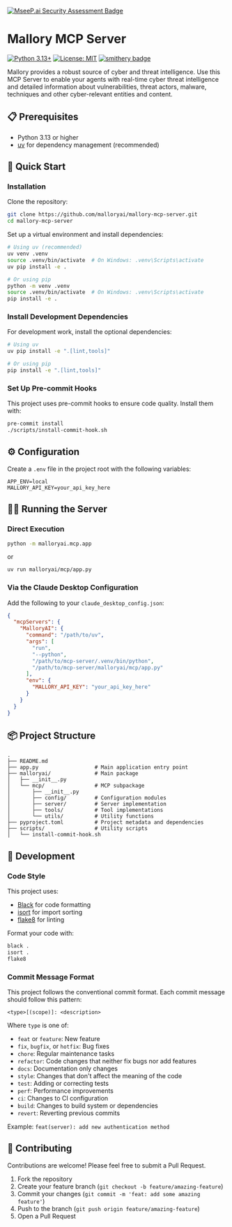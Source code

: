 [![MseeP.ai Security Assessment Badge](https://mseep.net/pr/malloryai-mallory-mcp-server-badge.png)](https://mseep.ai/app/malloryai-mallory-mcp-server)

# Mallory MCP Server

[![Python 3.13+](https://img.shields.io/badge/python-3.13+-blue.svg)](https://www.python.org/downloads/)
[![License: MIT](https://img.shields.io/badge/License-MIT-yellow.svg)](https://opensource.org/licenses/MIT)
[![smithery badge](https://smithery.ai/badge/@malloryai/mallory-mcp-server)](https://smithery.ai/server/@malloryai/mallory-mcp-server)

Mallory provides a robust source of cyber and threat intelligence. Use this MCP Server to enable your agents with real-time cyber threat intelligence and detailed information about vulnerabilities, threat actors, malware, techniques and other cyber-relevant entities and content. 

## 📋 Prerequisites

- Python 3.13 or higher
- [uv](https://github.com/astral-sh/uv) for dependency management (recommended)

## 🚀 Quick Start

### Installation

Clone the repository:

```bash
git clone https://github.com/malloryai/mallory-mcp-server.git
cd mallory-mcp-server
```

Set up a virtual environment and install dependencies:

```bash
# Using uv (recommended)
uv venv .venv
source .venv/bin/activate  # On Windows: .venv\Scripts\activate
uv pip install -e .

# Or using pip
python -m venv .venv
source .venv/bin/activate  # On Windows: .venv\Scripts\activate
pip install -e .
```

### Install Development Dependencies

For development work, install the optional dependencies:

```bash
# Using uv
uv pip install -e ".[lint,tools]"

# Or using pip
pip install -e ".[lint,tools]"
```

### Set Up Pre-commit Hooks

This project uses pre-commit hooks to ensure code quality. Install them with:

```bash
pre-commit install
./scripts/install-commit-hook.sh
```

## ⚙️ Configuration

Create a `.env` file in the project root with the following variables:

```
APP_ENV=local
MALLORY_API_KEY=your_api_key_here
```

## 🏃‍♂️ Running the Server

### Direct Execution

```bash
python -m malloryai.mcp.app
```
 or
```bash
uv run malloryai/mcp/app.py
```

### Via the Claude Desktop Configuration

Add the following to your `claude_desktop_config.json`:

```json
{
  "mcpServers": {
    "MalloryAI": {
      "command": "/path/to/uv",
      "args": [
        "run",
        "--python",
        "/path/to/mcp-server/.venv/bin/python",
        "/path/to/mcp-server/malloryai/mcp/app.py"
      ],
      "env": {
        "MALLORY_API_KEY": "your_api_key_here"
      }
    }
  }
}
```

## 📦 Project Structure

```
.
├── README.md
├── app.py                  # Main application entry point
├── malloryai/              # Main package
│   ├── __init__.py
│   └── mcp/                # MCP subpackage
│       ├── __init__.py
│       ├── config/         # Configuration modules
│       ├── server/         # Server implementation
│       ├── tools/          # Tool implementations
│       └── utils/          # Utility functions
├── pyproject.toml          # Project metadata and dependencies
├── scripts/                # Utility scripts
│   └── install-commit-hook.sh
```

## 🧪 Development

### Code Style

This project uses:
- [Black](https://github.com/psf/black) for code formatting
- [isort](https://pycqa.github.io/isort/) for import sorting
- [flake8](https://flake8.pycqa.org/) for linting

Format your code with:

```bash
black .
isort .
flake8
```

### Commit Message Format

This project follows the conventional commit format. Each commit message should follow this pattern:

```
<type>[(scope)]: <description>
```

Where `type` is one of:
- `feat` or `feature`: New feature
- `fix`, `bugfix`, or `hotfix`: Bug fixes
- `chore`: Regular maintenance tasks
- `refactor`: Code changes that neither fix bugs nor add features
- `docs`: Documentation only changes
- `style`: Changes that don't affect the meaning of the code
- `test`: Adding or correcting tests
- `perf`: Performance improvements
- `ci`: Changes to CI configuration
- `build`: Changes to build system or dependencies
- `revert`: Reverting previous commits

Example: `feat(server): add new authentication method`

## 🤝 Contributing

Contributions are welcome! Please feel free to submit a Pull Request.

1. Fork the repository
2. Create your feature branch (`git checkout -b feature/amazing-feature`)
3. Commit your changes (`git commit -m 'feat: add some amazing feature'`)
4. Push to the branch (`git push origin feature/amazing-feature`)
5. Open a Pull Request
